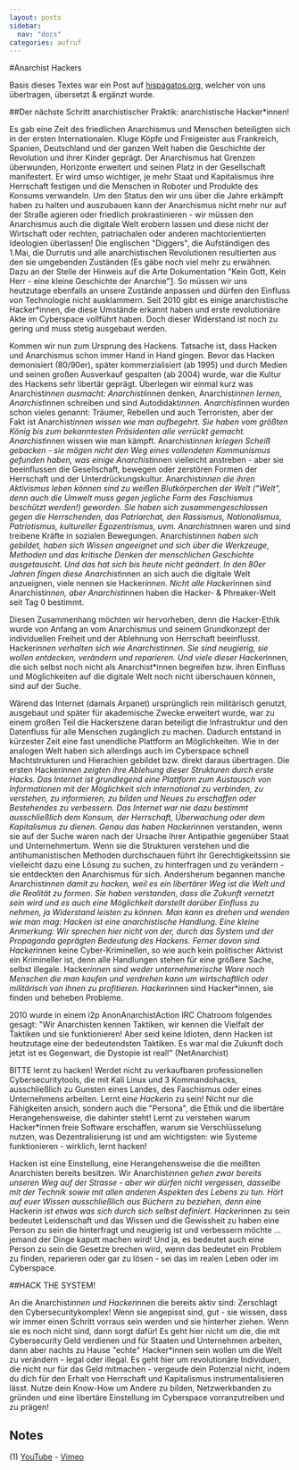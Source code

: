 ```yaml
---
layout: posts
sidebar:
  nav: "docs"
categories: aufruf
---
```


#Anarchist Hackers

Basis dieses Textes war ein Post auf [hispagatos.org](https://hispagatos.org/post/anarchist-hackers/), welcher von uns übertragen, übersetzt & ergänzt wurde. 

##Der nächste Schritt anarchistischer Praktik: anarchistische Hacker*innen!

Es gab eine Zeit des friedlichen Anarchismus und Menschen beteiligten sich in der ersten Internationalen. Kluge Köpfe und Freigeister aus Frankreich, Spanien, Deutschland und der ganzen Welt haben die Geschichte der Revolution und ihrer Kinder geprägt. Der Anarchismus hat Grenzen überwunden, Horizonte erweitert und seinen Platz in der Gesellschaft manifestert. Er wird umso wichtiger, je mehr Staat und Kapitalismus ihre Herrschaft festigen und die Menschen in Roboter und Produkte des Konsums verwandeln. Um den Status den wir uns über die Jahre erkämpft haben zu halten und auszubauen kann der Anarchismus nicht mehr nur auf der Straße agieren oder friedlich prokrastinieren - wir müssen den Anarchismus auch die digitale Welt erobern lassen und diese nicht der Wirtschaft oder rechten, patriachalen oder anderen machtorientierten Ideologien überlassen! Die englischen "Diggers", die Aufständigen des 1.Mai, die Durrutis und alle anarchistischen Revolutionen resultierten aus den sie umgebenden Zuständen (Es gäbe noch viel mehr zu erwähnen. Dazu an der Stelle der Hinweis auf die Arte Dokumentation "Kein Gott, Kein Herr - eine kleine Geschichte der Anarchie"[1](#1). So müssen wir uns heutzutage ebenfalls an unsere Zustände anpassen und dürfen den Einfluss von Technologie nicht ausklammern. Seit 2010 gibt es einige anarchistische Hacker*innen, die diese Umstände erkannt haben und erste revolutionäre Akte im Cyberspace vollführt haben. Doch dieser Widerstand ist noch zu gering und muss stetig ausgebaut werden. 

Kommen wir nun zum Ursprung des Hackens. Tatsache ist, dass Hacken und Anarchismus schon immer Hand in Hand gingen. Bevor das Hacken demonisiert (80/90er), später kommerzialisiert (ab 1995) und durch Medien und seinen großen Ausverkauf gespalten (ab 2004) wurde, war die Kultur des Hackens sehr libertär geprägt. Überlegen wir einmal kurz was Anarchist*innen ausmacht: Anarchisti*innen denken, Anarchist*innen lernen, Anarchist*innen schreiben und sind Autodidakt*innen. Anarchist*innen wurden schon vieles genannt: Träumer, Rebellen und auch Terroristen, aber der Fakt ist Anarchist*innen wissen wie man aufbegehrt. Sie haben vom größten König bis zum bekanntesten Präsidenten alle verrückt gemacht. Anarchist*innen wissen wie man kämpft. Anarchist*innen kriegen Scheiß gebacken - sie mögen nicht den Weg eines vollendeten Kommunismus gefunden haben, was einige Anarchist*innen vielleicht anstreben - aber sie beeinflussen die Gesellschaft, bewegen oder zerstören Formen der Herrschaft und der Unterdrückungskultur. Anarchist*innen die ihren Aktivismus leben können sind zu weißen Blutkörperchen der Welt  ("Welt", denn auch die Umwelt muss gegen jegliche Form des Faschismus beschützt werden!) geworden. Sie haben sich zusammengeschlossen gegen die Herrschenden, das Patriarchat, den Rassismus, Nationalismus, Patriotismus, kultureller Egozentrismus, uvm. Anarchist*nnen waren und sind treibene Kräfte in sozialen Bewegungen. Anarchist*innen haben sich gebildet, haben sich Wissen angeeignet und sich über die Werkzeuge, Methoden und das kritische Denken der menschlichen Geschichte ausgetauscht. Und das hat sich bis heute nicht geändert. In den 80er Jahren fingen diese Anarchist*innen an sich auch die digitale Welt anzueignen, viele nennen sie Hacker*innen. Nicht alle Hacker*innen sind Anarchist*innen, aber Anarchist*innen haben die Hacker- &  Phreaker-Welt seit Tag 0 bestimmt. 

Diesen Zusammenhang möchten wir hervorheben, denn die Hacker-Ethik wurde von Anfang an vom Anarchismus und seinem Grundkonzept der individuellen Freiheit und der Ablehnung von Herrschaft beeinflusst. Hacker*innen verhalten sich wie Anarchistinnen. Sie sind neugierig, sie wollen entdecken, verändern und reparieren. Und viele dieser Hacker*innen, die sich selbst noch nicht als Anarchist*innen begreifen bzw. ihren Einfluss und Möglichkeiten auf die digitale Welt noch nicht überschauen können, sind auf der Suche. 

Wärend das Internet (damals Arpanet) ursprünglich rein militärisch genutzt, ausgebaut und später für akademische Zwecke erweitert wurde, war zu einem großen Teil die Hackerszene daran beteiligt die Infrastruktur und den Datenfluss für alle Menschen zugänglich zu machen. Dadurch entstand in kürzester Zeit eine fast unendliche Plattform an Möglichkeiten. Wie in der analogen Welt haben sich allerdings auch im Cyberspace schnell Machtstrukturen und Hierachien gebildet bzw. direkt daraus übertragen. Die ersten Hacker*innen zeigten ihre Ablehung dieser Strukturen durch erste Hacks. Das Internet ist grundlegend eine Plattform zum Austausch von Informationen mit der Möglichkeit sich international zu verbinden, zu verstehen, zu informieren, zu bilden und Neues zu erschaffen oder Bestehendes zu verbessern. Das Internet war nie dazu bestimmt ausschließlich dem Konsum, der Herrschaft, Überwachung oder dem Kapitalismus zu dienen. Genau das haben Hacker*innen verstanden, wenn sie auf der Suche waren nach der Ursache ihrer Antipathie gegenüber Staat und Unternehmertum. Wenn sie die Strukturen verstehen und die antihumanistischen Methoden durchschauen führt ihr Gerechtigkeitssinn sie vielleicht dazu eine Lösung zu suchen, zu hinterfragen und zu verändern - sie entdeckten den Anarchismus für sich. Andersherum begannen manche Anarchist*innen damit zu hacken, weil es ein libertärer Weg ist die Welt und die Realität zu formen. Sie haben verstanden, dass die Zukunft vernetzt sein wird und es auch eine Möglichkeit darstellt darüber Einfluss zu nehmen, ja Widerstand leisten zu können. Man kann es drehen und wenden wie man mag: Hacken ist eine anarchistische Handlung. Eine kleine Anmerkung: Wir sprechen hier nicht von der, durch das System und der Propaganda geprägten Bedeutung des Hackens. Ferner davon sind Hacker*innen keine Cyber-Kriminellen, so wie auch kein politischer Aktivist ein Krimineller ist, denn alle Handlungen stehen für eine größere Sache, selbst illegale. Hacker*innen sind 
weder unternehmerische Ware noch Menschen die man kaufen und verdrehen kann um wirtschaftlich oder militärisch von  ihnen zu profitieren. Hacker*innen sind Hacker*innen, sie finden und beheben Probleme. 

2010 wurde in einem i2p AnonAnarchistAction IRC Chatroom folgendes gesagt:
"Wir Anarchisten kennen Taktiken, wir kennen die Vielfalt der Taktiken und sie funktionieren! Aber seid keine Idioten, denn Hacken ist heutzutage eine der bedeutendsten Taktiken. Es war mal die Zukunft doch jetzt ist es Gegenwart, die Dystopie ist real!" (NetAnarchist)

BITTE lernt zu hacken! Werdet nicht zu verkaufbaren professionellen Cybersecuritytools, die mit Kali Linux und 3 Kommandohacks, ausschließlich zu Gunsten eines Landes, des Faschismus oder eines Unternehmens arbeiten. Lernt ein*e Hacker*in zu sein! Nicht nur die Fähigkeiten ansich, sondern auch die "Persona", die Ethik und die libertäre Herangehensweise, die dahinter steht!  Lernt zu verstehen warum Hacker*innen freie Software erschaffen, warum sie Verschlüsselung nutzen, was Dezentralisierung ist und am wichtigsten: wie Systeme funktionieren - wirklich, lernt hacken!

Hacken ist eine Einstellung, eine Herangehensweise die die meißten Anarchisten bereits besitzen. Wir Anarchist*innen gehen zwar bereits unseren Weg auf der Strasse - aber wir dürfen nicht vergessen, dasselbe mit der Technik sowie mit allen anderen Aspekten des Lebens zu tun. Hört auf euer Wissen ausschließlich aus Büchern zu beziehen, denn ein*e Hacker*in ist etwas was sich durch sich selbst definiert. Hacker*innen zu sein bedeutet Leidenschaft und das Wissen und die Gewissheit zu haben eine Person zu sein die hinterfragt und neugierig ist und verbessern möchte ... jemand der Dinge kaputt machen wird! Und ja, es bedeutet auch eine Person zu sein die Gesetze brechen wird, wenn das bedeutet ein Problem zu finden, reparieren oder gar zu lösen - sei das im realen Leben oder im Cyberspace.

##HACK THE SYSTEM!

An die Anarchist*innen und Hacker*innen die bereits aktiv sind: Zerschlagt den Cybersecuritykomplex! Wenn sie angepisst sind, gut - sie wissen, dass wir immer einen Schritt vorraus sein werden und sie hinterher ziehen. Wenn sie es noch nicht sind, dann sorgt dafür! Es geht hier nicht um die, die mit Cybersecurity Geld verdienen und für Staaten und Unternehmen arbeiten, dann aber nachts zu Hause "echte" Hacker*innen sein wollen um die Welt zu verändern - legal oder illegal. Es geht hier um revolutionäre Individuen, die nicht nur für das Geld mitmachen - vergeude dein Potenzial nicht, indem du dich für den Erhalt von Herrschaft und Kapitalismus instrumentalisieren lässt. Nutze dein Know-How um Andere zu bilden, Netzwerkbanden zu gründen und eine libertäre Einstellung im Cyberspace vorranzutreiben und zu prägen!

## Notes

(<a name="1">1</a>) [YouTube](https://www.youtube.com/watch?v=pod6XSemXnw) - [Vimeo](https://vimeo.com/220947409)